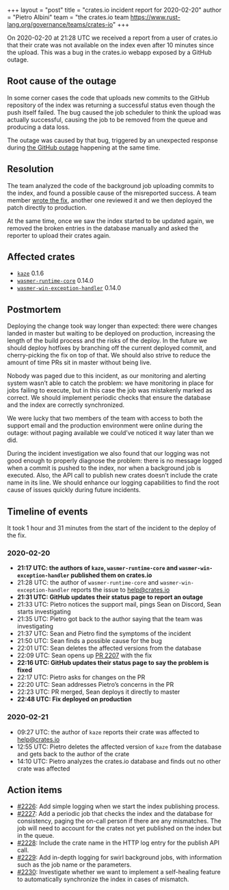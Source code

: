 +++
layout = "post"
title = "crates.io incident report for 2020-02-20"
author = "Pietro Albini"
team = "the crates.io team <https://www.rust-lang.org/governance/teams/crates-io>"
+++

On 2020-02-20 at 21:28 UTC we received a report from a user of crates.io that
their crate was not available on the index even after 10 minutes since the
upload. This was a bug in the crates.io webapp exposed by a GitHub outage.

## Root cause of the outage

In some corner cases the code that uploads new commits to the GitHub repository
of the index was returning a successful status even though the push itself
failed. The bug caused the job scheduler to think the upload was actually
successful, causing the job to be removed from the queue and producing a data
loss.

The outage was caused by that bug, triggered by an unexpected response during
[the GitHub outage][gh-outage] happening at the same time.

[gh-outage]: https://www.githubstatus.com/incidents/bd29l6zgr43g

## Resolution

The team analyzed the code of the background job uploading commits to the
index, and found a possible cause of the misreported success. A team member
[wrote the fix][fix], another one reviewed it and we then deployed the patch
directly to production.

At the same time, once we saw the index started to be updated again, we removed
the broken entries in the database manually and asked the reporter to upload
their crates again.

[fix]: https://github.com/rust-lang/crates.io/pull/2207

## Affected crates

- [`kaze`](https://crates.io/crates/kaze) 0.1.6
- [`wasmer-runtime-core`](https://crates.io/crates/wasmer-runtime-core) 0.14.0
- [`wasmer-win-exception-handler`](https://crates.io/crates/wasmer-win-exception-handler) 0.14.0

## Postmortem

Deploying the change took way longer than expected: there were changes landed
in master but waiting to be deployed on production, increasing the length of
the build process and the risks of the deploy. In the future we should deploy
hotfixes by branching off the current deployed commit, and cherry-picking the
fix on top of that. We should also strive to reduce the amount of time PRs sit
in master without being live.

Nobody was paged due to this incident, as our monitoring and alerting system
wasn’t able to catch the problem: we have monitoring in place for jobs failing
to execute, but in this case the job was mistakenly marked as correct. We
should implement periodic checks that ensure the database and the index are
correctly synchronized.

We were lucky that two members of the team with access to both the support
email and the production environment were online during the outage: without
paging available we could’ve noticed it way later than we did.

During the incident investigation we also found that our logging was not good
enough to properly diagnose the problem: there is no message logged when a
commit is pushed to the index, nor when a background job is executed. Also, the
API call to publish new crates doesn’t include the crate name in its line. We
should enhance our logging capabilities to find the root cause of issues
quickly during future incidents.

## Timeline of events

It took 1 hour and 31 minutes from the start of the incident to the deploy of
the fix.

### 2020-02-20

- **21:17 UTC: the authors of `kaze`, `wasmer-runtime-core`
  and `wasmer-win-exception-handler` published them on crates.io**
- 21:28 UTC: the author of `wasmer-runtime-core` and
  `wasmer-win-exception-handler` reports the issue to help@crates.io
- **21:31 UTC: GitHub updates their status page to report an outage**
- 21:33 UTC: Pietro notices the support mail, pings Sean on Discord, Sean
  starts investigating
- 21:35 UTC: Pietro got back to the author saying that the team was
  investigating
- 21:37 UTC: Sean and Pietro find the symptoms of the incident
- 21:50 UTC: Sean finds a possible cause for the bug
- 22:01 UTC: Sean deletes the affected versions from the database
- 22:09 UTC: Sean opens up [PR 2207][fix] with the fix
- **22:16 UTC: GitHub updates their status page to say the problem is fixed**
- 22:17 UTC: Pietro asks for changes on the PR
- 22:20 UTC: Sean addresses Pietro’s concerns in the PR
- 22:23 UTC: PR merged, Sean deploys it directly to master
- **22:48 UTC: Fix deployed on production**

### 2020-02-21

- 09:27 UTC: the author of `kaze` reports their crate was affected to
  help@crates.io
- 12:55 UTC: Pietro deletes the affected version of `kaze` from the database
  and gets back to the author of the crate
- 14:10 UTC: Pietro analyzes the crates.io database and finds out no other
  crate was affected

## Action items

- [#2226]: Add simple logging when we start the index publishing process.
- [#2227]: Add a periodic job that checks the index and the database for
  consistency, paging the on-call person if there are any mismatches. The job
  will need to account for the crates not yet published on the index but in the
  queue.
- [#2228]: Include the crate name in the HTTP log entry for the publish API
  call.
- [#2229]: Add in-depth logging for swirl background jobs, with information
  such as the job name or the parameters.
- [#2230]: Investigate whether we want to implement a self-healing feature to
  automatically synchronize the index in cases of mismatch.

[#2226]: https://github.com/rust-lang/crates.io/issues/2226
[#2227]: https://github.com/rust-lang/crates.io/issues/2227
[#2228]: https://github.com/rust-lang/crates.io/issues/2228
[#2229]: https://github.com/rust-lang/crates.io/issues/2229
[#2230]: https://github.com/rust-lang/crates.io/issues/2230
